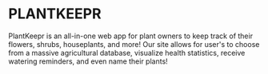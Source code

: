 # PLANTKEEPR
PlantKeepr is an all-in-one web app for plant owners to keep track of their flowers, shrubs, houseplants, and more! Our site allows for user's to choose from a massive agricultural database, visualize health statistics, receive watering reminders, and even name their plants!
